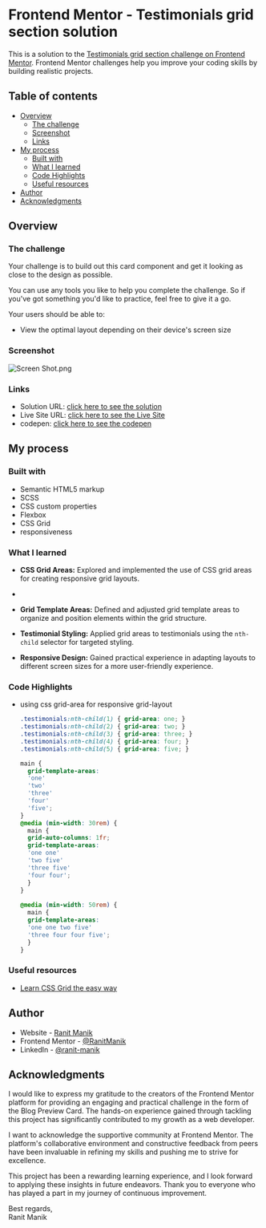 # Frontend Mentor - Testimonials grid section solution

This is a solution to
the [Testimonials grid section challenge on Frontend Mentor](https://www.frontendmentor.io/challenges/testimonials-grid-section-Nnw6J7Un7).
Frontend Mentor challenges help you improve your coding skills by building realistic projects.

## Table of contents

- [Overview](#overview)
    - [The challenge](#the-challenge)
    - [Screenshot](#screenshot)
    - [Links](#links)
- [My process](#my-process)
    - [Built with](#built-with)
    - [What I learned](#what-i-learned)
    - [Code Highlights](#code-highlights)
    - [Useful resources](#Useful-resources)
- [Author](#author)
- [Acknowledgments](#acknowledgments)

## Overview

### The challenge

Your challenge is to build out this card component and get it looking as close to the design as possible.

You can use any tools you like to help you complete the challenge. So if you've got something you'd like to practice,
feel free to give it a go.

Your users should be able to:

- View the optimal layout depending on their device's screen size

### Screenshot

![Screen Shot.png](Screen%20Shot.png)

### Links

- Solution
  URL: [click here to see the solution](https://www.frontendmentor.io/solutions/testimonials-grid-section-using-scss-cdcEOqq_8W)
- Live Site
  URL: [click here to see the Live Site](https://ranitmanik.github.io/frontendmentor-challenges/FrontendMentor08%E2%80%94testimonials-grid-section/index.html)
- codepen: [click here to see the codepen](https://codepen.io/RANIT-MANIK/pen/NWJrQeg)

## My process

### Built with

- Semantic HTML5 markup
- SCSS
- CSS custom properties
- Flexbox
- CSS Grid
- responsiveness

### What I learned

- **CSS Grid Areas:** Explored and implemented the use of CSS grid areas for creating responsive grid layouts.
-
- **Grid Template Areas:** Defined and adjusted grid template areas to organize and position elements within the grid
  structure.

- **Testimonial Styling:** Applied grid areas to testimonials using the `nth-child` selector for targeted styling.

- **Responsive Design:** Gained practical experience in adapting layouts to different screen sizes for a more
  user-friendly experience.

### Code Highlights

- using css grid-area for responsive grid-layout  


  ```css
  .testimonials:nth-child(1) { grid-area: one; }
  .testimonials:nth-child(2) { grid-area: two; }
  .testimonials:nth-child(3) { grid-area: three; }
  .testimonials:nth-child(4) { grid-area: four; }
  .testimonials:nth-child(5) { grid-area: five; }
  
  main {
    grid-template-areas:
    'one'
    'two'
    'three'
    'four'
    'five';
  }
  @media (min-width: 30rem) {
    main {
    grid-auto-columns: 1fr;
    grid-template-areas:
    'one one'
    'two five'
    'three five'
    'four four';
    }
  }
    
  @media (min-width: 50rem) {
    main {
    grid-template-areas:
    'one one two five'
    'three four four five';
    }
  }
  ```

### Useful resources

- [Learn CSS Grid the easy way](https://youtu.be/rg7Fvvl3taU?si=RRHtGe4lqElvSfi-)

## Author

- Website - [Ranit Manik](https://ranitmanik.github.io/Portfolio-1.0)
- Frontend Mentor - [@RanitManik](https://www.frontendmentor.io/profile/RanitManik)
- LinkedIn - [@ranit-manik](https://www.linkedin.com/in/ranit-manik/)

## Acknowledgments

I would like to express my gratitude to the creators of the Frontend Mentor platform for providing an engaging and
practical challenge in the form of the Blog Preview Card. The hands-on experience gained through tackling this project
has significantly contributed to my growth as a web developer.

I want to acknowledge the supportive community at Frontend Mentor. The platform's collaborative environment and
constructive feedback from peers have been invaluable in refining my skills and pushing me to strive for excellence.

This project has been a rewarding learning experience, and I look forward to applying these insights in future
endeavors. Thank you to everyone who has played a part in my journey of continuous improvement.

Best regards,<br>
Ranit Manik

